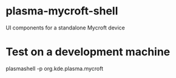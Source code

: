 plasma-mycroft-shell
=======================

UI components for a standalone Mycroft device

Test on a development machine
=======================

plasmashell -p org.kde.plasma.mycroft
